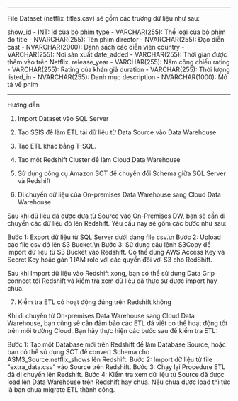 ***

File Dataset (netflix_titles.csv) sẽ gồm các trường dữ liệu như sau:

show_id - INT: Id của bộ phim
type - VARCHAR(255): Thể loại của bộ phim đó
title - NVARCHAR(255): Tên phim
director - NVARCHAR(255): Đạo diễn
cast  - NVARCHAR(2000): Danh sách các diễn viên
country - VARCHAR(255): Nơi sản xuất
date_added - VARCHAR(255): Thời gian được thêm vào trên Netflix.
release_year  - VARCHAR(255): Năm công chiếu
rating - VARCHAR(255): Rating của khán giả
duration - VARCHAR(255): Thời lượng
listed_in - NVARCHAR(255): Danh mục
description - NVARCHAR(1000): Mô tả về phim

***

Hướng dẫn 

1. Import Dataset vào SQL Server

2. Tạo SSIS để làm ETL tải dữ liệu từ Data Source vào Data Warehouse.

3. Tạo ETL khác bằng T-SQL.

4. Tạo một Redshift Cluster để làm Cloud Data Warehouse

5. Sử dụng công cụ Amazon SCT để chuyển đổi Schema giữa SQL Server và Redshift

6. Di chuyển dữ liệu của On-premises Data Warehouse sang Cloud Data Warehouse

Sau khi dữ liệu đã được đưa từ Source vào On-Premises DW, bạn sẽ cần di chuyển các dữ liệu đó lên Redshift. Yêu cầu này sẽ gồm các bước như sau:

Bước 1: Export dữ liệu từ SQL Server dưới dạng file csv.\n
Bước 2: Upload các file csv đó lên S3 Bucket.\n
Bước 3: Sử dụng câu lệnh S3Copy để import dữ liệu từ S3 Bucket vào Redshift. Có thể dùng AWS Access Key và Secret Key hoặc gán 1 IAM role với các quyền đối với S3 cho RedShift.

Sau khi Import dữ liệu vào Redshift xong, bạn có thể sử dụng Data Grip connect tới Redshift và kiểm tra xem dữ liệu đã thực sự được import hay chưa.

7. Kiểm tra ETL có hoạt động đúng trên Redshift không

Khi di chuyển từ  On-premises Data Warehouse sang Cloud Data Warehouse, bạn cũng sẽ cần đảm bảo các ETL đã viết có thể hoạt động tốt trên môi trường Cloud. Bạn hãy thực hiện các bước sau để kiểm tra ETL:

Bước 1: Tạo một Database mới trên Redshift để làm Database Source, hoặc bạn có thể sử dụng SCT để convert Schema cho ASM3_Source.netflix_shows lên Redshift.
Bước 2: Import dữ liệu từ file "extra_data.csv" vào Source trên Redshift.
Bước 3: Chạy lại Procedure ETL đã di chuyển lên Redshift.
Bước 4: Kiểm tra xem dữ liệu từ Source đã được load lên Data Warehouse trên Redshift hay chưa. Nếu chưa được load thì tức là bạn chưa migrate ETL thành công.